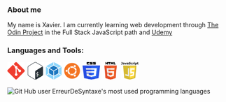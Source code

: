 <h3 align="left">About me</h3>

<p align="left">My name is Xavier. I am currently learning web development through <a href="https://www.theodinproject.com/paths/full-stack-javascript">The Odin Project</a> in the Full Stack JavaScript path and <a href='https://www.udemy.com/course/the-complete-javascript-course'>Udemy</a></p>

<h3 align="left">Languages and Tools:</h3>
<p align="left" style="background: white; border-radius: 3px;">

<a href="https://git-scm.com/" rel="noreferrer" target="_blank"><img src="./img/git-logo.svg" alt="Git logo" height="40px"></a>
<a href="https://www.gnu.org/software/bash/" rel="noreferrer" target="_blank"><img src="./img/gnu-bash-logo.svg" alt="Bash logo" height="40px"></a>
<a href="https://webpack.js.org/" rel="noreferrer" target="_blank"><img src="./img/webpack-logo.svg" alt="Webpack logo" height="40px"></a>
<a href="https://ubuntu.com/" rel="noreferrer" target="_blank"><img src="./img/ubuntu-logo.svg" alt="Ubuntu logo" height="40px"></a>
<a href="https://www.w3schools.com/css/" rel="noreferrer" target="_blank"><img src="./img/css3-logo.svg" alt="CSS 3 logo" height="40px" width="40px"></a>
<a href="https://www.w3schools.com/html/" rel="noreferrer" target="_blank"><img src="./img/html5-logo.svg" alt="HTML 5 logo" height="40px" width="40px"></a>
<a href="https://www.w3schools.com/js/" rel="noreferrer" target="_blank"><img src="./img/javascript-logo.svg" alt="JavaScript logo" height="40px" width="40px"></a>

</p>

<p><img align="center" src="https://github-readme-stats.vercel.app/api/top-langs?username=erreurdesyntaxe&show_icons=true&locale=en&layout=compact" alt="Git Hub user ErreurDeSyntaxe's most used programming languages" /></p>
